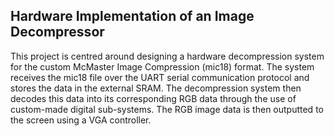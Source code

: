 ## Hardware Implementation of an Image Decompressor

This project is centred around designing a hardware decompression system for the custom McMaster Image Compression (mic18) format. The system receives the mic18 file over the UART serial communication protocol and stores the data in the external SRAM. The decompression system then decodes this data into its corresponding RGB data through the use of custom-made digital sub-systems. The RGB image data is then outputted to the screen using a VGA controller.
